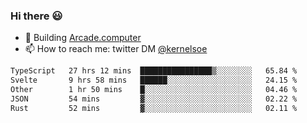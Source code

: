 ### Hi there 😃

- 🔨 Building [Arcade.computer](https://arcade.computer)
- 📫 How to reach me: twitter DM [@kernelsoe](https://twitter.com/kernelsoe)

<!--START_SECTION:waka-->

```txt
TypeScript   27 hrs 12 mins  ████████████████▒░░░░░░░░   65.84 %
Svelte       9 hrs 58 mins   ██████░░░░░░░░░░░░░░░░░░░   24.15 %
Other        1 hr 50 mins    █░░░░░░░░░░░░░░░░░░░░░░░░   04.46 %
JSON         54 mins         ▓░░░░░░░░░░░░░░░░░░░░░░░░   02.22 %
Rust         52 mins         ▓░░░░░░░░░░░░░░░░░░░░░░░░   02.11 %
```

<!--END_SECTION:waka-->
